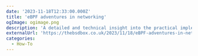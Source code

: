```yaml
---
date: '2023-11-18T12:33:00.000Z'
title: 'eBPF adventures in networking'
ogImage: ogimage.png
description: 'A detailed and technical insight into the practical implementation and benefits of eBPF in modern networking scenarios'
externalUrl: 'https://thebsdbox.co.uk/2023/11/18/eBPF-adventures-in-networking/'
categories:
  - How-To
---
```

